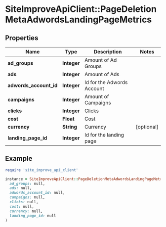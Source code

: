 # SiteImproveApiClient::PageDeletionMetaAdwordsLandingPageMetrics

## Properties

| Name | Type | Description | Notes |
| ---- | ---- | ----------- | ----- |
| **ad_groups** | **Integer** | Amount of Ad Groups |  |
| **ads** | **Integer** | Amount of Ads |  |
| **adwords_account_id** | **Integer** | Id for the Adwords Account |  |
| **campaigns** | **Integer** | Amount of Campaigns |  |
| **clicks** | **Integer** | Clicks |  |
| **cost** | **Float** | Cost  |  |
| **currency** | **String** | Currency | [optional] |
| **landing_page_id** | **Integer** | Id for the landing page |  |

## Example

```ruby
require 'site_improve_api_client'

instance = SiteImproveApiClient::PageDeletionMetaAdwordsLandingPageMetrics.new(
  ad_groups: null,
  ads: null,
  adwords_account_id: null,
  campaigns: null,
  clicks: null,
  cost: null,
  currency: null,
  landing_page_id: null
)
```

